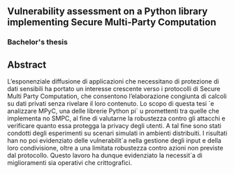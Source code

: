 ## Vulnerability assessment on a Python library implementing Secure Multi-Party Computation
### Bachelor's thesis
<html> <h2>Abstract </h2> <p> L’esponenziale diffusione di applicazioni che necessitano di protezione di dati
 sensibili ha portato un interesse crescente verso i protocolli di Secure Multi
Party Computation, che consentono l’elaborazione congiunta di calcoli su dati
 privati senza rivelare il loro contenuto. Lo scopo di questa tesi `e analizzare
 MPyC, una delle librerie Python pi` u promettenti tra quelle che implementa
no SMPC, al fine di valutarne la robustezza contro gli attacchi e verificare
 quanto essa protegga la privacy degli utenti. A tal fine sono stati condotti
 degli esperimenti su scenari simulati in ambienti distribuiti. I risultati han
no poi evidenziato delle vulnerabilit`a nella gestione degli input e della loro
 condivisione, oltre a una limitata robustezza contro azioni non previste dal
 protocollo. Questo lavoro ha dunque evidenziato la necessit`a di miglioramenti
 sia operativi che crittografici.</p></html>

